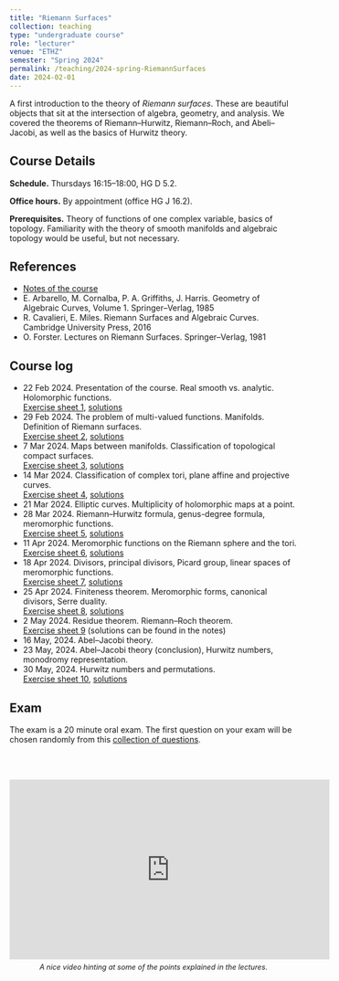 ```yaml
---
title: "Riemann Surfaces"
collection: teaching
type: "undergraduate course"
role: "lecturer"
venue: "ETHZ"
semester: "Spring 2024"
permalink: /teaching/2024-spring-RiemannSurfaces
date: 2024-02-01
---
```

A first introduction to the theory of *Riemann surfaces*. These are beautiful objects that sit at the intersection of algebra, geometry, and analysis. We covered the theorems of Riemann–Hurwitz, Riemann–Roch, and Abeli–Jacobi, as well as the basics of Hurwitz theory.

Course Details
------
**Schedule.** Thursdays 16:15–18:00, HG D 5.2.

**Office hours.** By appointment (office HG J 16.2).

**Prerequisites.** Theory of functions of one complex variable, basics of topology. Familiarity with the theory of smooth manifolds and algebraic topology would be useful, but not necessary. 

References
------
* [Notes of the course](http://agiacche.github.io/files/teaching/riemann/RiemannSurfacesLectureNotes.pdf)
* E. Arbarello, M. Cornalba, P. A. Griffiths, J. Harris. Geometry of Algebraic Curves, Volume 1. Springer–Verlag, 1985
* R. Cavalieri, E. Miles. Riemann Surfaces and Algebraic Curves. Cambridge University Press, 2016
* O. Forster. Lectures on Riemann Surfaces. Springer–Verlag, 1981

Course log
------
* 22 Feb 2024. Presentation of the course. Real smooth vs. analytic. Holomorphic functions.\
[Exercise sheet 1](http://agiacche.github.io/files/teaching/riemann/RiemannSurfacesExerciseSheet1.pdf), [solutions](http://agiacche.github.io/files/teaching/riemann/RiemannSurfacesExerciseSheetSolutions1.pdf)
* 29 Feb 2024. The problem of multi-valued functions. Manifolds. Definition of Riemann surfaces.\
[Exercise sheet 2](http://agiacche.github.io/files/teaching/riemann/RiemannSurfacesExerciseSheet2.pdf), [solutions](http://agiacche.github.io/files/teaching/riemann/RiemannSurfacesExerciseSheetSolutions2.pdf)
* 7 Mar 2024. Maps between manifolds. Classification of topological compact surfaces.\
[Exercise sheet 3](http://agiacche.github.io/files/teaching/riemann/RiemannSurfacesExerciseSheet3.pdf), [solutions](http://agiacche.github.io/files/teaching/riemann/RiemannSurfacesExerciseSheetSolutions3.pdf)
* 14 Mar 2024. Classification of complex tori, plane affine and projective curves.\
[Exercise sheet 4](http://agiacche.github.io/files/teaching/riemann/RiemannSurfacesExerciseSheet4.pdf), [solutions](http://agiacche.github.io/files/teaching/riemann/RiemannSurfacesExerciseSheetSolutions4.pdf)
* 21 Mar 2024. Elliptic curves. Multiplicity of holomorphic maps at a point.
* 28 Mar 2024. Riemann–Hurwitz formula, genus-degree formula, meromorphic functions.\
[Exercise sheet 5](http://agiacche.github.io/files/teaching/riemann/RiemannSurfacesExerciseSheet5.pdf), [solutions](http://agiacche.github.io/files/teaching/riemann/RiemannSurfacesExerciseSheetSolutions5.pdf)
* 11 Apr 2024. Meromorphic functions on the Riemann sphere and the tori.\
[Exercise sheet 6](http://agiacche.github.io/files/teaching/riemann/RiemannSurfacesExerciseSheet6.pdf), [solutions](http://agiacche.github.io/files/teaching/riemann/RiemannSurfacesExerciseSheetSolutions6.pdf)
* 18 Apr 2024. Divisors, principal divisors, Picard group, linear spaces of meromorphic functions.\
[Exercise sheet 7](http://agiacche.github.io/files/teaching/riemann/RiemannSurfacesExerciseSheet7.pdf), [solutions](http://agiacche.github.io/files/teaching/riemann/RiemannSurfacesExerciseSheetSolutions7.pdf)
* 25 Apr 2024. Finiteness theorem. Meromorphic forms, canonical divisors, Serre duality.\
[Exercise sheet 8](http://agiacche.github.io/files/teaching/riemann/RiemannSurfacesExerciseSheet8.pdf), [solutions](http://agiacche.github.io/files/teaching/riemann/RiemannSurfacesExerciseSheetSolutions8.pdf)
* 2 May 2024. Residue theorem. Riemann–Roch theorem.\
[Exercise sheet 9](http://agiacche.github.io/files/teaching/riemann/RiemannSurfacesExerciseSheet9.pdf) (solutions can be found in the notes)
* 16 May, 2024. Abel–Jacobi theory.
* 23 May, 2024. Abel–Jacobi theory (conclusion), Hurwitz numbers, monodromy representation.
* 30 May, 2024. Hurwitz numbers and permutations.\
[Exercise sheet 10](http://agiacche.github.io/files/teaching/riemann/RiemannSurfacesExerciseSheet10.pdf), [solutions](http://agiacche.github.io/files/teaching/riemann/RiemannSurfacesExerciseSheetSolutions10.pdf)

Exam
------
The exam is a 20 minute oral exam. The first question on your exam will be chosen randomly from this [collection of questions](http://agiacche.github.io/files/teaching/riemann/RiemannSurfacesExamQuestions.pdf).

<br /><br />

<div align="center">

<iframe width="560" height="315" src="https://www.youtube.com/embed/5RHSS-zMaAQ?si=3_OtlTNMDpB1LdYB"
        title="YouTube video player"
        frameborder="0"
        allow="accelerometer; autoplay; clipboard-write; encrypted-media; gyroscope; picture-in-picture; web-share"
        referrerpolicy="no-referrer"
        allowfullscreen>
</iframe>

<p style="font-size: 0.9em; max-width: 560px; margin-top: 0.5em;">
  <em>A nice video hinting at some of the points explained in the lectures.</em>
</p>

</div>